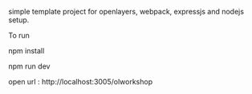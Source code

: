 simple template project for openlayers, webpack, expressjs and nodejs setup.

To run 

npm install

npm run dev

open url : http://localhost:3005/olworkshop